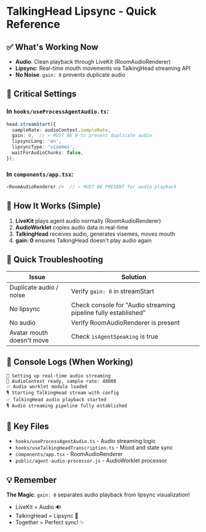# TalkingHead Lipsync - Quick Reference

## ✅ What's Working Now

- **Audio**: Clean playback through LiveKit (RoomAudioRenderer)
- **Lipsync**: Real-time mouth movements via TalkingHead streaming API
- **No Noise**: `gain: 0` prevents duplicate audio

## 🔑 Critical Settings

### In `hooks/useProcessAgentAudio.ts`:
```typescript
head.streamStart({
  sampleRate: audioContext.sampleRate,
  gain: 0,  // ← MUST BE 0 to prevent duplicate audio
  lipsyncLang: 'en',
  lipsyncType: 'visemes',
  waitForAudioChunks: false,
});
```

### In `components/app.tsx`:
```typescript
<RoomAudioRenderer />  // ← MUST BE PRESENT for audio playback
```

## 🎯 How It Works (Simple)

1. **LiveKit** plays agent audio normally (RoomAudioRenderer)
2. **AudioWorklet** copies audio data in real-time
3. **TalkingHead** receives audio, generates visemes, moves mouth
4. **gain: 0** ensures TalkingHead doesn't play audio again

## 🐛 Quick Troubleshooting

| Issue | Solution |
|-------|----------|
| Duplicate audio / noise | Verify `gain: 0` in streamStart |
| No lipsync | Check console for "Audio streaming pipeline fully established" |
| No audio | Verify RoomAudioRenderer is present |
| Avatar mouth doesn't move | Check `isAgentSpeaking` is true |

## 📝 Console Logs (When Working)

```
🎤 Setting up real-time audio streaming
🎵 AudioContext ready, sample rate: 48000
✅ Audio worklet module loaded
🎙️ Starting TalkingHead stream with config
✅ TalkingHead audio playback started
🎙️ Audio streaming pipeline fully established
```

## 🔧 Key Files

- `hooks/useProcessAgentAudio.ts` - Audio streaming logic
- `hooks/useTalkingHeadTranscription.ts` - Mood and state sync
- `components/app.tsx` - RoomAudioRenderer
- `public/agent-audio-processor.js` - AudioWorklet processor

## 💡 Remember

**The Magic**: `gain: 0` separates audio playback from lipsync visualization!
- LiveKit = Audio 🔊
- TalkingHead = Lipsync 👄
- Together = Perfect sync! ✨










